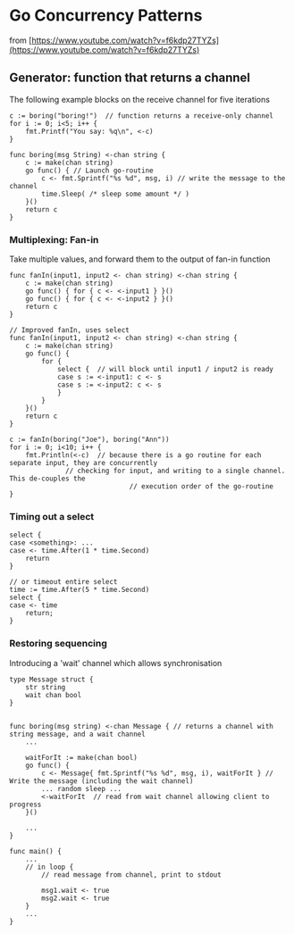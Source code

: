 # Go Concurrency Patterns

from [https://www.youtube.com/watch?v=f6kdp27TYZs](https://www.youtube.com/watch?v=f6kdp27TYZs)

## Generator: function that returns a channel

The following example blocks on the receive channel for five iterations

	c := boring("boring!")  // function returns a receive-only channel
	for i := 0; i<5; i++ {
		fmt.Printf("You say: %q\n", <-c)
	}

	func boring(msg String) <-chan string {
		c := make(chan string)
		go func() { // Launch go-routine
			c <- fmt.Sprintf("%s %d", msg, i) // write the message to the channel
			time.Sleep( /* sleep some amount */ )
		}()
		return c
	}

### Multiplexing: Fan-in

Take multiple values, and forward them to the output of fan-in function

	func fanIn(input1, input2 <- chan string) <-chan string {
		c := make(chan string)
		go func() { for { c <- <-input1 } }()
		go func() { for { c <- <-input2 } }()
		return c
	}

	// Improved fanIn, uses select
	func fanIn(input1, input2 <- chan string) <-chan string {
		c := make(chan string)
		go func() {
			for {
				select {  // will block until input1 / input2 is ready
				case s := <-input1: c <- s
				case s := <-input2: c <- s
				}
			}
		}()
		return c
	}

	c := fanIn(boring("Joe"), boring("Ann"))
	for i := 0; i<10; i++ {
		fmt.Println(<-c)  // because there is a go routine for each separate input, they are concurrently
				  // checking for input, and writing to a single channel. This de-couples the
                                  // execution order of the go-routine
	}

### Timing out a select

	select {
	case <something>: ...
	case <- time.After(1 * time.Second)
		return
	}

	// or timeout entire select
	time := time.After(5 * time.Second)
	select {
	case <- time
		return;
	}

### Restoring sequencing

Introducing a 'wait' channel which allows synchronisation

	type Message struct {
		str string
		wait chan bool
	}


	func boring(msg string) <-chan Message { // returns a channel with string message, and a wait channel
		...

		waitForIt := make(chan bool)
		go func() {
			c <- Message{ fmt.Sprintf("%s %d", msg, i), waitForIt } // Write the message (including the wait channel)
			... random sleep ...
			<-waitForIt  // read from wait channel allowing client to progress
		}()

		...
	}

	func main() {
		...
		// in loop {
			// read message from channel, print to stdout

			msg1.wait <- true
			msg2.wait <- true
		}
		...
	}


